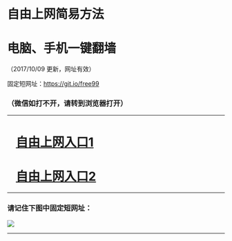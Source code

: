 ﻿# 自由上网简易方法

# 电脑、手机一键翻墙

（2017/10/09 更新，网址有效）

固定短网址：https://git.io/free99

### （微信如打不开，请转到浏览器打开）


***





# &nbsp;&nbsp; <a href="http://ft321564678.fwq-tz-1001.info/fwqtz01.html?t=100900116719 " target="_blank">自由上网入口1</a>
# &nbsp;&nbsp; <a href="http://ft2069931099.fwq-tz-1002.info/fwqtz02.html?t=10090019186 " target="_blank">自由上网入口2</a>
***

### 请记住下图中固定短网址：

<img src="https://s3-us-west-2.amazonaws.com/fwq-1001/yjfq-20170905okok.png" /> 


***

